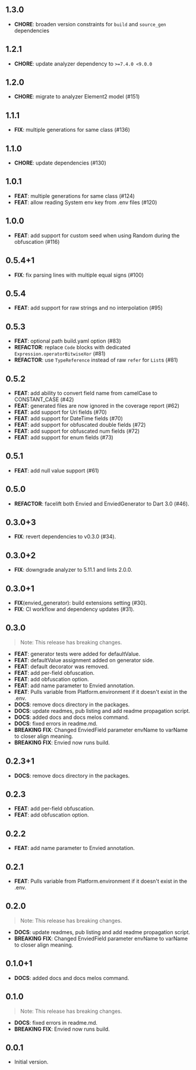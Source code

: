 ## 1.3.0

- **CHORE**: broaden version constraints for `build` and `source_gen` dependencies

## 1.2.1

- **CHORE**: update analyzer dependency to `>=7.4.0 <9.0.0`

## 1.2.0

 - **CHORE**: migrate to analyzer Element2 model (#151)

## 1.1.1

 - **FIX**: multiple generations for same class (#136)

## 1.1.0

 - **CHORE**: update dependencies (#130)

## 1.0.1

 - **FEAT**: multiple generations for same class (#124)
 - **FEAT**: allow reading System env key from .env files (#120)

## 1.0.0

 - **FEAT**: add support for custom seed when using Random during the obfuscation (#116)

## 0.5.4+1

 - **FIX**: fix parsing lines with multiple equal signs (#100)

## 0.5.4

 - **FEAT**: add support for raw strings and no interpolation (#95)

## 0.5.3

 - **FEAT**: optional path build.yaml option (#83)
 - **REFACTOR**: replace `Code` blocks with dedicated `Expression.operatorBitwiseXor` (#81)
 - **REFACTOR**: use `TypeReference` instead of raw `refer` for `List`s (#81)

## 0.5.2

 - **FEAT**: add ability to convert field name from camelCase to CONSTANT_CASE (#42)
 - **FEAT**: generated files are now ignored in the coverage report (#62)
 - **FEAT**: add support for Uri fields (#70)
 - **FEAT**: add support for DateTime fields (#70)
 - **FEAT**: add support for obfuscated double fields (#72)
 - **FEAT**: add support for obfuscated num fields (#72)
 - **FEAT**: add support for enum fields (#73)

## 0.5.1

 - **FEAT**: add null value support (#61)

## 0.5.0

 - **REFACTOR**: facelift both Envied and EnviedGenerator to Dart 3.0 (#46).

## 0.3.0+3

 - **FIX**: revert dependencies to v0.3.0 (#34).

## 0.3.0+2

 - **FIX**: downgrade analyzer to 5.11.1 and lints 2.0.0.

## 0.3.0+1

 - **FIX**(envied_generator): build extensions setting (#30).
 - **FIX**: CI workflow and dependency updates (#31).

## 0.3.0

> Note: This release has breaking changes.

 - **FEAT**: generator tests were added for defaultValue.
 - **FEAT**: defaultValue assignment added on generator side.
 - **FEAT**: default decorator was removed.
 - **FEAT**: add per-field obfuscation.
 - **FEAT**: add obfuscation option.
 - **FEAT**: add name parameter to Envied annotation.
 - **FEAT**: Pulls variable from Platform.environment if it doesn't exist in the .env.
 - **DOCS**: remove docs directory in the packages.
 - **DOCS**: update readmes, pub listing and add readme propagation script.
 - **DOCS**: added docs and docs melos command.
 - **DOCS**: fixed errors in readme.md.
 - **BREAKING** **FIX**: Changed EnviedField parameter envName to varName to closer align meaning.
 - **BREAKING** **FIX**: Envied now runs build.

## 0.2.3+1

 - **DOCS**: remove docs directory in the packages.

## 0.2.3

 - **FEAT**: add per-field obfuscation.
 - **FEAT**: add obfuscation option.

## 0.2.2

 - **FEAT**: add name parameter to Envied annotation.

## 0.2.1

 - **FEAT**: Pulls variable from Platform.environment if it doesn't exist in the .env.

## 0.2.0

> Note: This release has breaking changes.

 - **DOCS**: update readmes, pub listing and add readme propagation script.
 - **BREAKING** **FIX**: Changed EnviedField parameter envName to varName to closer align meaning.

## 0.1.0+1

 - **DOCS**: added docs and docs melos command.

## 0.1.0

> Note: This release has breaking changes.

 - **DOCS**: fixed errors in readme.md.
 - **BREAKING** **FIX**: Envied now runs build.

## 0.0.1

- Initial version.

